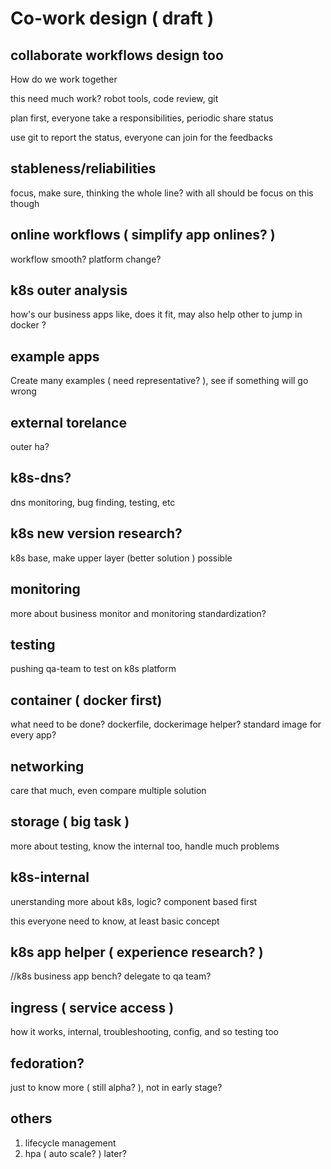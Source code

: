 # Co-work design ( draft )

## collaborate workflows design too

How do we work together

this need much work? robot tools, code review, git 
  
plan first, everyone take a responsibilities, periodic share status
  
use git to report the status, everyone can join for the feedbacks

## stableness/reliabilities
focus, make sure, thinking the whole line?
with all should be focus on this though

## online workflows ( simplify app onlines? )
workflow smooth? platform change?

## k8s outer analysis
how's our business apps like, does it fit, may also help other to jump in docker ?

## example apps
Create many examples ( need representative? ), see if something will go wrong

## external torelance
outer ha?

## k8s-dns?
dns monitoring, bug finding, testing, etc


## k8s new version research?
k8s base, make upper layer (better solution ) possible

## monitoring
more about business monitor and monitoring standardization? 

## testing
pushing qa-team to test on k8s platform

## container ( docker first)
what need to be done? dockerfile, dockerimage helper? standard image for every app?

## networking
care that much, even compare multiple solution

## storage ( big task )
more about testing, know the internal too, handle much problems

## k8s-internal
unerstanding more about k8s, logic? component based first

this everyone need to know, at least basic concept

## k8s app helper ( experience research? )
//k8s business app bench? delegate to qa team?

## ingress ( service access )
how it works, internal, troubleshooting, config, and so testing too

## fedoration? 
just to know more ( still alpha? ), not in early stage?

## others
1. lifecycle management
1. hpa ( auto scale? ) later?
